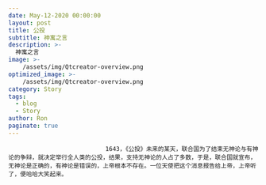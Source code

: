```yaml
---
date: May-12-2020 00:00:00
layout: post
title: 公投
subtitle: 神寓之言
description: >-
  神寓之言
image: >-
    /assets/img/Qtcreator-overview.png
optimized_image: >-
    /assets/img/Qtcreator-overview.png
category: Story
tags:
  - blog
  - Story
author: Ron
paginate: true
---
```


							　　1643，《公投》未来的某天，联合国为了结束无神论与有神论的争辩，就决定举行全人类的公投，结果，支持无神论的人占了多数，于是，联合国就宣布，无神论是正确的，有神论是错误的，上帝根本不存在。一位天使把这个消息报告给上帝，上帝听了，便哈哈大笑起来。
							
							
						